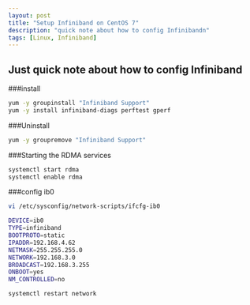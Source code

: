 ```yaml
---
layout: post
title: "Setup Infiniband on CentOS 7"
description: "quick note about how to config Infinibandn"
tags: [Linux, Infiniband]
---
```


## Just quick note about how to config Infiniband

###install

```bash
yum -y groupinstall "Infiniband Support"
yum -y install infiniband-diags perftest gperf
```

###Uninstall

```bash
yum -y groupremove "Infiniband Support"
```

###Starting the RDMA services

```bash
systemctl start rdma
systemctl enable rdma
```

###config ib0

```bash
vi /etc/sysconfig/network-scripts/ifcfg-ib0

DEVICE=ib0
TYPE=infiniband
BOOTPROTO=static
IPADDR=192.168.4.62
NETMASK=255.255.255.0
NETWORK=192.168.3.0
BROADCAST=192.168.3.255
ONBOOT=yes
NM_CONTROLLED=no

systemctl restart network

```

